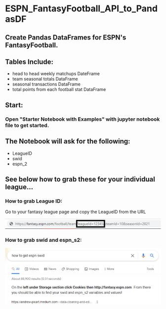 # ESPN_FantasyFootball_API_to_PandasDF
## Create Pandas DataFrames for ESPN's FantasyFootball.


## Tables Include:
- head to head weekly matchups DateFrame
- team seasonal totals DataFrame
- seasonal transactions DataFrame
- total points from each football stat DataFrame

## Start:
### Open "Starter Notebook with Examples" with jupyter notebook file to get started.

## The Notebook will ask for the following:
- LeagueID
- swid
- espn_2
 
## See below how to grab these for your individual league...

### How to grab League ID:

Go to your fantasy league page and copy the LeagueID from the URL

![Find League ID](https://github.com/rbvancleave/ESPN_FantasyFootball_API_to_PandasDF/blob/master/images/leagueid_from_url.png?raw=true)

### How to grab swid and espn_s2:

![Find League ID](https://github.com/rbvancleave/ESPN_FantasyFootball_API_to_PandasDF/blob/master/images/swid%20and%20espn_s2.jpg?raw=true)



